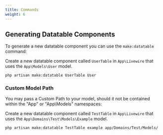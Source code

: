 ```yaml
---
title: Commands
weight: 6
---
```


## Generating Datatable Components

To generate a new datatable component you can use the `make:datatable` command:

Create a new datatable component called `UserTable` in `App\Livewire` that uses the `App\Models\User` model.

```bash
php artisan make:datatable UserTable User
```

### Custom Model Path

You may pass a Custom Path to your model, should it not be contained within the "App" or "App\Models" namespaces:

Create a new datatable component called `TestTable` in `App\Livewire` that uses the `App\Domains\Test\Models\Example` model.

```bash
php artisan make:datatable TestTable example app/Domains/Test/Models/
```
